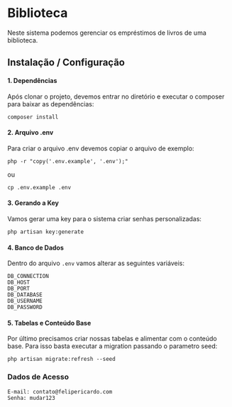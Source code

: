 # Biblioteca

Neste sistema podemos gerenciar os empréstimos de livros de uma biblioteca.


## Instalação / Configuração

#### 1. Dependências
Após clonar o projeto, devemos entrar no diretório e executar o composer para baixar as dependências:
```shell
composer install
```

#### 2. Arquivo .env
Para criar o arquivo .env devemos copiar o arquivo de exemplo:
```
php -r "copy('.env.example', '.env');"
```
ou
```
cp .env.example .env
```

#### 3. Gerando a Key
Vamos gerar uma key para o sistema criar senhas personalizadas:
```
php artisan key:generate
```

#### 4. Banco de Dados
Dentro do arquivo `.env` vamos alterar as seguintes variáveis:
```
DB_CONNECTION
DB_HOST
DB_PORT
DB_DATABASE
DB_USERNAME
DB_PASSWORD
```

#### 5. Tabelas e Conteúdo Base
Por último precisamos criar nossas tabelas e alimentar com o conteúdo base. Para isso basta executar a migration passando o parametro seed:
```
php artisan migrate:refresh --seed
```

### Dados de Acesso
```
E-mail: contato@felipericardo.com
Senha: mudar123
```
